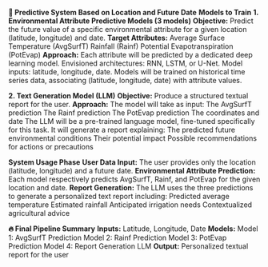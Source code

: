 **📍 Predictive System Based on Location and Future Date** 
 **Models to Train** 
 **1. Environmental Attribute Predictive Models (3 models)** 
 **Objective:** Predict the future value of a specific environmental attribute for a given location (latitude, longitude) and date. 
 **Target Attributes:** 
 Average Surface Temperature (AvgSurfT) 
 Rainfall (Rainf) 
 Potential Evapotranspiration (PotEvap) 
 **Approach:** 
 Each attribute will be predicted by a dedicated deep learning model. 
 Envisioned architectures: RNN, LSTM, or U-Net. 
 Model inputs: latitude, longitude, date. 
 Models will be trained on historical time series data, associating (latitude, longitude, date) with attribute values. 
 
 
 **2. Text Generation Model (LLM)** 
 **Objective:** Produce a structured textual report for the user. 
 **Approach:** 
 The model will take as input: 
 The AvgSurfT prediction 
 The Rainf prediction 
 The PotEvap prediction 
 The coordinates and date 
 The LLM will be a pre-trained language model, fine-tuned specifically for this task. 
 It will generate a report explaining: 
 The predicted future environmental conditions 
 Their potential impact 
 Possible recommendations for actions or precautions 
 
 
 **System Usage Phase** 
 **User Data Input:** 
 The user provides only the location (latitude, longitude) and a future date. 
 **Environmental Attribute Prediction:** 
 Each model respectively predicts AvgSurfT, Rainf, and PotEvap for the given location and date. 
 **Report Generation:** 
 The LLM uses the three predictions to generate a personalized text report including: 
 Predicted average temperature 
 Estimated rainfall 
 Anticipated irrigation needs 
 Contextualized agricultural advice 
 
 
 **🔥 Final Pipeline Summary** 
 **Inputs:** Latitude, Longitude, Date 
 **Models:** 
 Model 1: AvgSurfT Prediction 
 Model 2: Rainf Prediction 
 Model 3: PotEvap Prediction 
 Model 4: Report Generation LLM 
 **Output:** Personalized textual report for the user